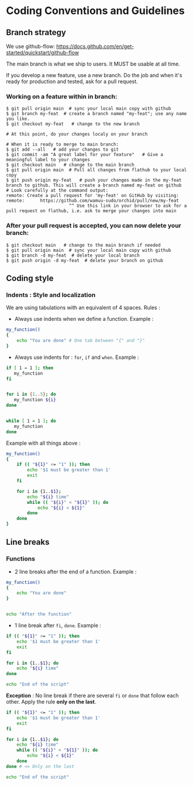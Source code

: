 # Coding Conventions and Guidelines

## Branch strategy
We use github-flow: https://docs.github.com/en/get-started/quickstart/github-flow

The main branch is what we ship to users. It MUST be usable at all time.

If you develop a new feature, use a new branch. Do the job and when it's ready for production and tested, ask for a pull request.

### Working on a feature within in branch:
```
$ git pull origin main  # sync your local main copy with github
$ git branch my-feat  # create a branch named "my-feat"; use any name you like.
$ git checkout my-feat   # change to the new branch

# At this point, do your changes localy on your branch

# When it is ready to merge to main branch:
$ git add --all   # add your changes to git
$ git commit -am "A great label for your feature"   # Give a meaningful label to your changes
$ git checkout main   # change to the main branch
$ git pull origin main  # Pull all changes from flathub to your local copy
$ git push origin my-feat   # push your changes made in the my-feat branch to github. This will create a branch named my-feat on github
# Look carefully at the command output:
remote: Create a pull request for 'my-feat' on GitHub by visiting:
remote:      https://github.com/wamuu-sudo/orchid/pull/new/my-feat
                        ^^ Use this link in your browser to ask for a pull request on flathub, i.e. ask to merge your changes into main
```
### After your pull request is accepted, you can now delete your branch:
```
$ git checkout main   # change to the main branch if needed
$ git pull origin main  # sync your local main copy with github
$ git branch -d my-feat  # delete your local branch
$ git push origin -d my-feat  # delete your branch on github
```
## Coding style
### Indents : Style and localization
We are using tabulations with an equivalent of 4 spaces.
Rules :
 - Always use indents when we define a function. Example :
```sh
my_function()
{
    echo "You are done" # One tab between "{" and "}"
}
```
 - Always use indents for : `for`, `if` and `when`. Example :
 ```sh
if [ 1 = 1 ]; then
    my_function
fi


for i in {1..5}; do
    my_function ${i}
done


while [ 1 = 1 ]; do
    my_function
done
```
Example with all things above :
```sh
my_function()
{
    if (( "${1}" <= "1" )); then
        echo '$1 must be greater than 1'
        exit
    fi

    for i in {1..$1};
        echo "${i} time"
        while (( "${i}" < "${1}" )); do
            echo "${i} < ${1}"
        done
    done
}
```
## Line breaks
### Functions
- 2 line breaks after the end of a function. Example :
```sh
my_function()
{
    echo "You are done"
}


echo "After the function"
```
- 1 line break after `fi`, `done`. Example :
```sh
if (( "${1}" <= "1" )); then
    echo '$1 must be greater than 1'
    exit
fi

for i in {1..$1}; do
    echo "${i} time"
done

echo "End of the script"
```
**Exception** : No line break if there are several `fi` or `done` that follow each other.
Apply the rule __only on the last__.
```sh
if (( "${1}" <= "1" )); then
    echo '$1 must be greater than 1'
    exit
fi

for i in {1..$1}; do
    echo "${i} time"
    while (( "${i}" < "${1}" )); do
        echo "${i} < ${1}"
    done
done # <= Only on the last

echo "End of the script"
```
